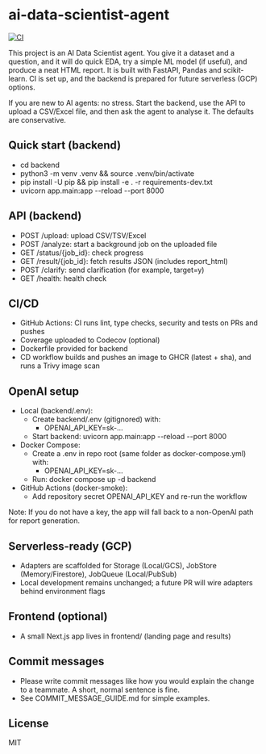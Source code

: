 # ai-data-scientist-agent

[![CI](https://github.com/Axionis47/ai-data-scientist-agent/actions/workflows/ci.yml/badge.svg)](https://github.com/Axionis47/ai-data-scientist-agent/actions/workflows/ci.yml)

This project is an AI Data Scientist agent. You give it a dataset and a question, and it will do quick EDA, try a simple ML model (if useful), and produce a neat HTML report. It is built with FastAPI, Pandas and scikit-learn. CI is set up, and the backend is prepared for future serverless (GCP) options.

If you are new to AI agents: no stress. Start the backend, use the API to upload a CSV/Excel file, and then ask the agent to analyse it. The defaults are conservative.

## Quick start (backend)

- cd backend
- python3 -m venv .venv && source .venv/bin/activate
- pip install -U pip && pip install -e . -r requirements-dev.txt
- uvicorn app.main:app --reload --port 8000

## API (backend)
- POST /upload: upload CSV/TSV/Excel
- POST /analyze: start a background job on the uploaded file
- GET /status/{job_id}: check progress
- GET /result/{job_id}: fetch results JSON (includes report_html)
- POST /clarify: send clarification (for example, target=y)
- GET /health: health check

## CI/CD
- GitHub Actions: CI runs lint, type checks, security and tests on PRs and pushes
- Coverage uploaded to Codecov (optional)
- Dockerfile provided for backend
- CD workflow builds and pushes an image to GHCR (latest + sha), and runs a Trivy image scan

## OpenAI setup
- Local (backend/.env):
  - Create backend/.env (gitignored) with:
    - OPENAI_API_KEY=sk-...
  - Start backend: uvicorn app.main:app --reload --port 8000
- Docker Compose:
  - Create a .env in repo root (same folder as docker-compose.yml) with:
    - OPENAI_API_KEY=sk-...
  - Run: docker compose up -d backend
- GitHub Actions (docker-smoke):
  - Add repository secret OPENAI_API_KEY and re-run the workflow

Note: If you do not have a key, the app will fall back to a non-OpenAI path for report generation.

## Serverless-ready (GCP)
- Adapters are scaffolded for Storage (Local/GCS), JobStore (Memory/Firestore), JobQueue (Local/PubSub)
- Local development remains unchanged; a future PR will wire adapters behind environment flags

## Frontend (optional)
- A small Next.js app lives in frontend/ (landing page and results)

## Commit messages
- Please write commit messages like how you would explain the change to a teammate. A short, normal sentence is fine.
- See COMMIT_MESSAGE_GUIDE.md for simple examples.

## License
MIT
